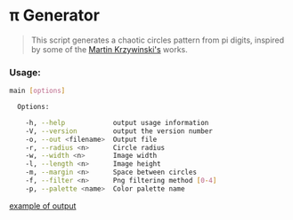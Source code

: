 π Generator
===========

> This script generates a chaotic circles pattern from pi digits, inspired by some of the [Martin Krzywinski's](http://mkweb.bcgsc.ca/) works.

### Usage:

```bash
main [options]

  Options:

    -h, --help            output usage information
    -V, --version         output the version number
    -o, --out <filename>  Output file
    -r, --radius <n>      Circle radius
    -w, --width <n>       Image width
    -l, --length <n>      Image height
    -m, --margin <n>      Space between circles
    -f, --filter <n>      Png filtering method [0-4]
    -p, --palette <name>  Color palette name

```

[example of output](http://imgur.com/a/S3dCo)